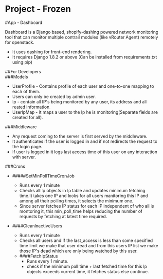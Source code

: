# Project - Frozen
#App - Dashboard

Dashboard is a Django based, shopify-dashing powered network monitoring tool that can monitor multiple contrail modules (like vRouter Agent) remotely for openstack. 

  -  It uses dashing for front-end rendering.
  - It requires Django 1.8.2 or above (Can be installed from requirements.txt using pip)

##For Developers  
###Models   
  - UserProfile - Contains profile of each user and one-to-one mapping to each of them.
  - Users can only be created by admin user.
  - Ip - contain all IP's being monitored by any user, its address and all reated information.
  - UserIpMap - It maps a user to the Ip he is monitoring(Separate fields are created for all).

###Middleware 
  - Any request coming to the server is first served by the middleware. 
  - It authenticates if the user is logged in and if not redirects the request to the login page.
  - If user is logged in it logs last access time of this user on any interaction with server.
  

###Crons
  - #####SetMinPollTimeCronJob
    -  Runs every 1 minute
    -  Checks all Ip objects in Ip table and updates minimum fetching time.It takes one IP and looks for all users manitoring this IP and among all their polling times, it selects the minimum one.
    -  Since server fetches IP status for each IP independent of who all is montoring it, this min_poll_time helps reducing the number of requests by fetching at latest time required.  

  - ####CleanInactiveUsers
    - Runs every 1 minute   
    - Checks all users and if the last_access is less than some specified time limit we make that user dead and from this users IP list we make those IP's dead which are only being watched by this user.
    - ####FetchIpStatus
      - Runs every 1 minute.
      - check if the minimum poll time + last fetched time for this Ip objects exceeds current time, it fetches status else continue. 

